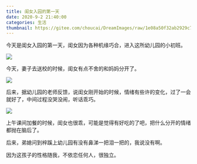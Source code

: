 ```yaml
---
title: 闺女入园的第一天
date: 2020-9-2 21:40:00
categories: 生活
thumbnail: https://gitee.com/choucai/DreamImages/raw/1e08a50f32ab2929c7d8f99045ea107efbb9e4f2/%E9%97%BA%E5%A5%B3%E5%85%A5%E5%9B%AD%E7%AC%AC%E4%B8%80%E5%A4%A91.jpg
---
```


今天是闺女入园的第一天，闺女因为各种机缘巧合，进入这所幼儿园的小初班。

![](https://raw.githubusercontent.com/li-jun-bo/DreamImage/master/Blog/%E9%97%BA%E5%A5%B3%E5%85%A5%E5%9B%AD%E7%AC%AC%E4%B8%80%E5%A4%A91.jpg)

今天，妻子去送校的时候，闺女有点不舍的和妈妈分开了。

![](https://raw.githubusercontent.com/li-jun-bo/DreamImage/master/Blog/%E9%97%BA%E5%A5%B3%E5%85%A5%E5%9B%AD%E7%AC%AC%E4%B8%80%E5%A4%A92.jpg)

后来，据幼儿园的老师反馈，说闺女刚开始的时候，情绪有些许的变化，过了一会就好了，中间过程没哭没闹，听话乖巧。

![](https://raw.githubusercontent.com/li-jun-bo/DreamImage/master/Blog/%E9%97%BA%E5%A5%B3%E5%85%A5%E5%9B%AD%E7%AC%AC%E4%B8%80%E5%A4%A93.jpg)

上午课间加餐的时候，闺女也很乖，可能是觉得有好吃的了吧，把什么分开的情绪都抛在脑后了。

后来，弟媳问到梓蹊上幼儿园有没有鼻涕一把泪一把的，我说没有啊。

因为这孩子的性格随我，不依恋任何人，很独立。